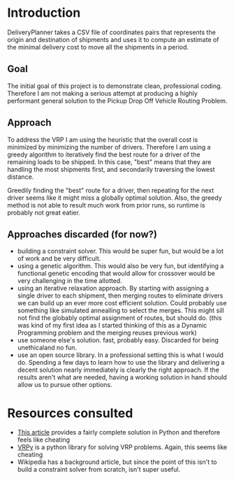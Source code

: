 # Introduction
DeliveryPlanner takes a CSV file of coordinates pairs that represents the origin and destination of shipments and uses it to compute an estimate of the minimal delivery cost to move all the shipments in a period.

## Goal

The initial goal of this project is to demonstrate clean, professional coding. Therefore I am not making a serious attempt at producing a highly performant general solution to the Pickup Drop Off Vehicle Routing Problem.

## Approach
To address the VRP I am using the heuristic that the overall cost is minimized by minimizing the number of drivers. Therefore I am using a greedy algorithm to iteratively find the best route for a driver of the remaining loads to be shipped. In this case, "best" means that they are handling the most shipments first, and secondarily traversing the lowest distance.

Greedily finding the "best" route for a driver, then repeating for the next driver seems like it might miss a globally optimal solution. Also, the greedy method is not able to result much work from prior runs, so runtime is probably not great eatier.

## Approaches discarded (for now?)
- building a constraint solver. This would be super fun, but would be a lot of work and be very difficult.
- using a genetic algorithm. This would also be very fun, but identifying a functional genetic encoding that would allow for crossover would be very challenging in the time allotted.
- using an iterative relaxation approach. By starting with assigning a single driver to each shipment, then merging routes to eliminate drivers we can build up an ever more cost efficient solution. Could probably use something like simulated annealling to select the merges. This might sill not find the globably optimal assignment of routes, but should do. (this was kind of my first idea as I started thinking of this as a Dynamic Programming problem and the merging reuses previous work)
- use someone else's solution. fast, probably easy. Discarded for being unethicaland no fun.
- use an open source library. In a professional setting this is what I would do. Spending a few days to learn how to use the library and delivering a decent solution nearly immediately is clearly the right approach. If the results aren't what are needed, having a working solution in hand should allow us to pursue other options.

# Resources consulted
- [This article](https://towardsdatascience.com/the-vehicle-routing-problem-exact-and-heuristic-solutions-c411c0f4d734) provides a fairly complete solution in Python and therefore feels like cheating
- [VRPy](https://vrpy.readthedocs.io/en/latest/) is a python library for solving VRP problems. Again, this seems like cheating
- Wikipedia has a background article, but since the point of this isn't to build a constraint solver from scratch, isn't super useful.





